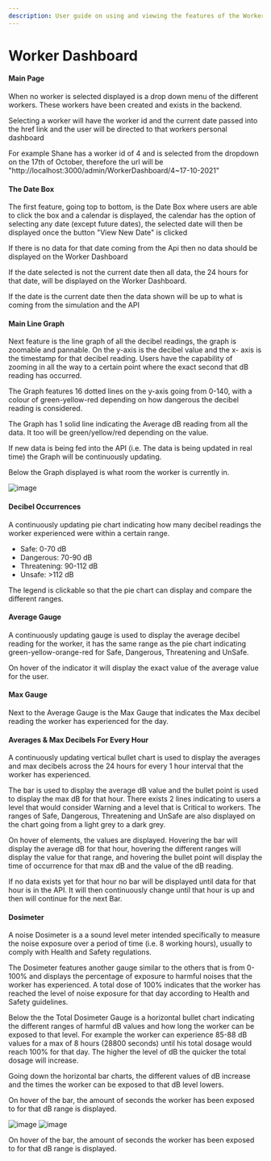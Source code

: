 ```yaml
---
description: User guide on using and viewing the features of the Worker Dashboard.
---
```


# Worker Dashboard

#### Main Page

When no worker is selected displayed is a drop down menu of the different workers. These workers have been created and exists in the backend.

Selecting a worker will have the worker id and the current date passed into the href link and the user will be directed to that workers personal dashboard

For example Shane has a worker id of 4 and is selected from the dropdown on the 17th of October, therefore the url will be "http://localhost:3000/admin/WorkerDashboard/4\~17-10-2021"&#x20;

#### The Date Box&#x20;

&#x20;The first feature, going top to bottom, is the Date Box where users are able to click the box and a calendar is displayed, the calendar has the option of selecting any date (except future dates), the selected date will then be displayed once the button "View New Date" is clicked

If there is no data for that date coming from the Api then no data should be displayed on the Worker Dashboard

If the date selected is not the current date then all data, the 24 hours for that date, will be displayed on the Worker Dashboard.

If the date is the current date then the data shown will be up to what is coming from the simulation and the API

#### Main Line Graph

Next feature is the line graph of all the decibel readings, the graph is zoomable and pannable. On the y-axis is the decibel value and the x- axis is the timestamp for that decibel reading. Users have the capability of zooming in all the way to a certain point where the exact second that dB reading has occurred.

The Graph features 16 dotted lines on the y-axis going from 0-140, with a colour of green-yellow-red depending on how dangerous the decibel reading is considered.

The Graph has 1 solid line indicating the Average dB reading from all the data. It too will be green/yellow/red depending on the value.

If new data is being fed into the API (i.e. The data is being updated in real time) the Graph will be continuously updating.&#x20;

Below the Graph displayed is what room the worker is currently in.

![image](https://user-images.githubusercontent.com/68227178/195318484-aa67d137-8317-4044-9bd7-dbd7348ca068.png)


#### Decibel Occurrences

A continuously updating pie chart indicating how many decibel readings the worker experienced were within a certain range.

* Safe: 0-70 dB&#x20;
* Dangerous: 70-90 dB
* Threatening: 90-112 dB
* Unsafe: >112 dB

The legend is clickable so that the pie chart can display and compare the different ranges.

#### Average Gauge

A continuously updating gauge is used to display the average decibel reading for the worker, it has the same range as the pie chart indicating green-yellow-orange-red for Safe, Dangerous, Threatening and UnSafe.&#x20;

On hover of the indicator it will display the exact value of the average value for the user.

#### Max Gauge

Next to the Average Gauge is the Max Gauge that indicates the Max decibel reading the worker has experienced for the day.

#### Averages & Max Decibels For Every Hour

A continuously updating vertical bullet chart is used to display the averages and max decibels across the 24 hours for every 1 hour interval that the worker has experienced.

The bar is used to display the average dB value and the bullet point is used to display the max dB for that hour. There exists 2 lines indicating to users a level that would consider Warning and a level that is Critical to workers. The ranges of Safe, Dangerous, Threatening and UnSafe are also displayed on the chart going from a light grey to a dark grey.

On hover of elements, the values are displayed. Hovering the bar will display the average dB for that hour, hovering the different ranges will display the value for that range, and hovering the bullet point will display the time of occurrence for that max dB and the value of the dB reading.&#x20;

If no data exists yet for that hour no bar will be displayed until data for that hour is in the API. It will then continuously change until that hour is up and then will continue for the next Bar.

#### Dosimeter

A noise Dosimeter is a a sound level meter intended specifically to measure the noise exposure over a period of time (i.e. 8 working hours), usually to comply with Health and Safety regulations.

The Dosimeter features another gauge similar to the others that is from 0-100% and displays the percentage of exposure to harmful noises that the worker has experienced. A total dose of 100% indicates that the worker has reached the level of noise exposure for that day according to Health and Safety guidelines.

Below the the Total Dosimeter Gauge is a horizontal bullet chart indicating the different ranges of harmful dB values and how long the worker can be exposed to that level. For example the worker can experience 85-88 dB values for a max of 8 hours (28800 seconds) until his total dosage would reach 100% for that day. The higher the level of dB the quicker the total dosage will increase.&#x20;

Going down the horizontal bar charts, the different values of dB increase and the times the worker can be exposed to that dB level lowers.

On hover of the bar, the amount of seconds the worker has been exposed to for that dB range is displayed.

![image](https://user-images.githubusercontent.com/68227178/195318529-1f288668-e50b-44b8-ad42-1b0d778748c3.png)
![image](https://user-images.githubusercontent.com/68227178/195318551-97c0d236-58f3-4f8f-baaf-e24f32fbfc13.png)

On hover of the bar, the amount of seconds the worker has been exposed to for that dB range is displayed.
